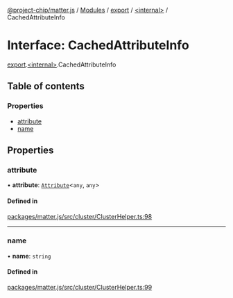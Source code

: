 [@project-chip/matter.js](../README.md) / [Modules](../modules.md) / [export](../modules/export.md) / [\<internal\>](../modules/export._internal_.md) / CachedAttributeInfo

# Interface: CachedAttributeInfo

[export](../modules/export.md).[\<internal\>](../modules/export._internal_.md).CachedAttributeInfo

## Table of contents

### Properties

- [attribute](export._internal_.CachedAttributeInfo.md#attribute)
- [name](export._internal_.CachedAttributeInfo.md#name)

## Properties

### attribute

• **attribute**: [`Attribute`](../modules/cluster_export.md#attribute)\<`any`, `any`\>

#### Defined in

[packages/matter.js/src/cluster/ClusterHelper.ts:98](https://github.com/project-chip/matter.js/blob/e87b236f/packages/matter.js/src/cluster/ClusterHelper.ts#L98)

___

### name

• **name**: `string`

#### Defined in

[packages/matter.js/src/cluster/ClusterHelper.ts:99](https://github.com/project-chip/matter.js/blob/e87b236f/packages/matter.js/src/cluster/ClusterHelper.ts#L99)
